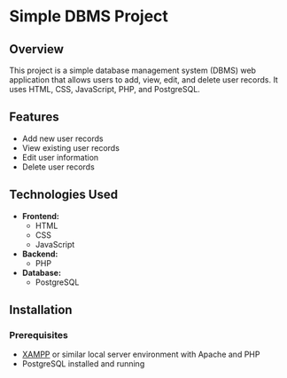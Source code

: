 # Simple DBMS Project

## Overview

This project is a simple database management system (DBMS) web application that allows users to add, view, edit, and delete user records. It uses HTML, CSS, JavaScript, PHP, and PostgreSQL.

## Features

- Add new user records
- View existing user records
- Edit user information
- Delete user records

## Technologies Used

- **Frontend:**
  - HTML
  - CSS
  - JavaScript
- **Backend:**
  - PHP
- **Database:**
  - PostgreSQL

## Installation

### Prerequisites

- [XAMPP](https://www.apachefriends.org/index.html) or similar local server environment with Apache and PHP
- PostgreSQL installed and running
